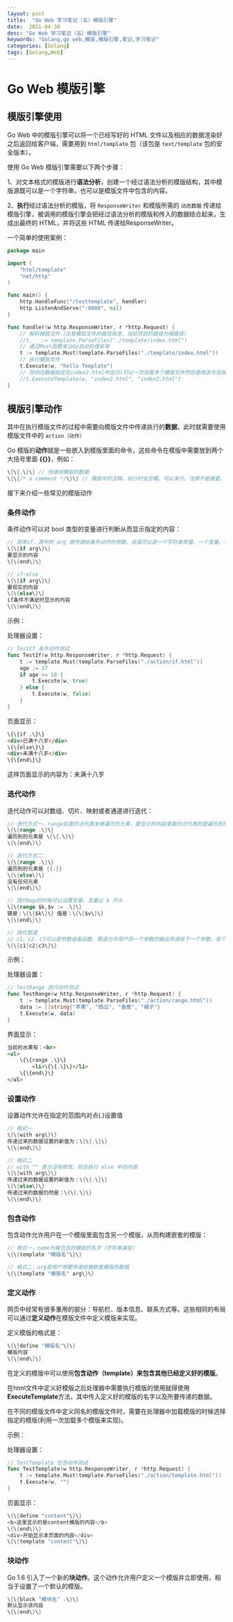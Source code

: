 ```yaml
---
layout: post
title:  "Go Web 学习笔记（五）模版引擎"
date:  2021-04-30
desc: "Go Web 学习笔记（五）模版引擎"
keywords: "Golang,go web,模版,模版引擎,笔记,学习笔记"
categories: [Golang]
tags: [Golang,Web]
---
```

# Go Web 模版引擎

## 模版引擎使用

Go Web 中的模版引擎可以将一个已经写好的 HTML 文件以及相应的数据渲染好之后返回给客户端，需要用到 `html/template` 包（该包是 `text/template` 包的安全版本）。

使用 Go Web 模版引擎需要以下两个步骤：

1、对文本格式的模版进行**语法分析**，创建一个经过语法分析的模版结构，其中模版源既可以是一个字符串，也可以是模版文件中包含的内容。

2、**执行**经过语法分析的模版，将 `ResponseWriter` 和模版所需的 `动态数据` 传递给模版引擎，被调用的模版引擎会把经过语法分析的模版和传入的数据结合起来，生成出最终的 HTML，并将这些 HTML 传递给ResponseWriter。

一个简单的使用案例：

```go
package main

import (
	"html/template"
	"net/http"
)

func main() {
	http.HandleFunc("/testtemplate", handler)
	http.ListenAndServe(":8080", nil)
}

func handler(w http.ResponseWriter, r *http.Request) {
	// 解析模版文件（注意模版文件的路径信息，当前项目的路径为根路径）
	//t, _ := template.ParseFiles("./template/index.html")
	// 通过Must函数来让Go自动处理异常
	t := template.Must(template.ParseFiles("./template/index.html"))
	// 执行模版文件
	t.Execute(w, "hello Template")
	// 将响应数据指定在index2.html中显示(可以一次加载多个模版文件然后使用该方法指定模版引擎)
	//t.ExecuteTemplate(w, "index2.html", "index2.html")
}
```

## 模版引擎动作

其中在执行模版文件的过程中需要向模版文件中传递执行的**数据**，此时就需要使用模版文件中的 `action（动作）`

Go 模版的**动作**就是一些嵌入到模版里面的命令，这些命令在模版中需要放到两个大括号里面 **\{\{\}\}**，例如：

```go
\{\{.\}\} // 传递给模版的数据
\{\{/* a comment */\}\} // 模版中的注释，执行时会忽略。可以多行。注释不能嵌套，并且必须紧贴分界符始止，就像这里表示的一样。
```

接下来介绍一些常见的模版动作

### 条件动作

条件动作可以对 bool 类型的变量进行判断从而显示指定的内容：

```go
// 简单if，其中的 arg 是传递给条件动作的参数，该值可以是一个字符串常量、一个变量、一个返回单个值的函数获取方法等。
\{\{if arg\}\}
要显示的内容
\{\{end\}\}

// if-else
\{\{if arg\}\}
要现实的内容
\{\{else\}\}
if条件不满足时显示的内容
\{\{end\}\}
```

示例：

处理器设置：

```go
// TestIf 条件动作测试
func TestIf(w http.ResponseWriter, r *http.Request) {
	t := template.Must(template.ParseFiles("./action/if.html"))
	age := 17
	if age >= 18 {
		t.Execute(w, true)
	} else {
		t.Execute(w, false)
	}
}
```

页面显示：

```html
\{\{if .\}\}
<div>已满十八岁</div>
\{\{else\}\}
<div>未满十八岁</div>
\{\{end\}\}
```

这样页面显示的内容为：未满十八岁

### 迭代动作

迭代动作可以对数组、切片、映射或者通道进行迭代：

```go
// 迭代方式一，range后面的点代表未被遍历的元素，要显示的内容里面的点代表的是遍历到的元素
\{\{range .\}\}
遍历到的元素是 \{\{.\}\}
\{\{end\}\}

// 迭代方式二：
\{\{range .\}\}
遍历到的元素是 {{.}}
\{\{else\}\}
没有任何元素
\{\{end\}\}

// 迭代map的时候可以设置变量，变量以 $ 开头
\{\{range $k,$v := .\}\}
键是：\{\{$k\}\} 值是：\{\{$v\}\}
\{\{end\}\}

// 迭代管道
// c1、c2、c3可以是参数或者函数，管道允许用户将一个参数的输出传递给下一个参数，各个参数之间使用 | 分割
\{\{c1|c2|c3\}\}
```

示例：

处理器设置：

```go
// TestRange 迭代动作测试
func TestRange(w http.ResponseWriter, r *http.Request) {
	t := template.Must(template.ParseFiles("./action/range.html"))
	data := []string{"苹果", "西瓜", "香蕉", "橘子"}
	t.Execute(w, data)
}
```

界面显示：

```html
当前的水果有：<br>
<ul>
    \{\{range .\}\}
        <li>\{\{.\}\}</li>
    \{\{end\}\}
</ul>
```

### 设置动作

设置动作允许在指定的范围内对点(.)设置值

```go
// 格式一
\{\{with arg\}\}
传递过来的数据设置的新值为：\{\{.\}\}
\{\{end\}\}

// 格式二
// with "" 表示没有修改，则会执行 else 中的内容
\{\{with arg\}\}
传递过来的数据设置的新值为：\{\{.\}\}
\{\{else\}\}
传递过来的数据仍然是：\{\{.\}\}
\{\{end\}\}
```

### 包含动作

包含动作允许用户在一个模版里面包含另一个模版，从而构建嵌套的模版：

```go
// 格式一，name为被包含的模版的名字（字符串类型）
\{\{template "模版名"\}\}

// 格式二，arg是用户想要传递给被嵌套模版的数据
\{\{template "模版名" arg\}\}
```

### 定义动作

网页中经常有很多重用的部分：导航栏、版本信息、联系方式等。这些相同的布局可以通过**定义动作**在模版文件中定义模版来实现。

定义模版的格式是：

```go
\{\{define "模版名"\}\}
模版内容
\{\{end\}\}
```

在定义的模版中可以使用**包含动作（template）**来包含其他已经**定义好的模版**。

在html文件中定义好模版之后处理器中需要执行模版的使用就得使用**ExecuteTemplate**方法，其中传入定义好的模版的名字以及所要传递的数据。

在不同的模版文件中定义同名的模版文件时，需要在处理器中加载模版的时候选择指定的模版(利用一次加载多个模版来实现)。

示例：

处理器设置：

```go
// TestTemplate 包含动作测试
func TestTemplate(w http.ResponseWriter, r *http.Request) {
	t := template.Must(template.ParseFiles("./action/template.html"))
	t.Execute(w, "")
}
```

页面显示：

```go
\{\{define "content"\}\}
<b>这里显示的是content模版的内容</b>
\{\{end\}\}
<div>开始显示本页面的内容</div>
\{\{template "content"\}\}
```

### 块动作

Go 1.6 引入了一个新的**块动作**。这个动作允许用户定义一个模版并立即使用，相当于设置了一个默认的模版。

```go
\{\{block "模块名" .\}\}
默认显示该内容
\{\{end\}\}
```
